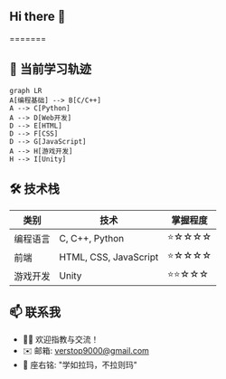 ## Hi there 👋

<!--
**rvirtualea9/rvirtualea9** is a ✨ _special_ ✨ repository because its `README.md` (this file) appears on your GitHub profile.

Here are some ideas to get you started:

<<<<<<< HEAD
- 🔭 I’m currently working on ...
- 🌱 I’m currently learning ...
- 👯 I’m looking to collaborate on ...
- 🤔 I’m looking for help with ...
- 💬 Ask me about ...
- 📫 How to reach me: ...
- 😄 Pronouns: ...
- ⚡ Fun fact: ...
-->
=======
## 🌱 当前学习轨迹
```mermaid
graph LR
A[编程基础] --> B[C/C++]
A --> C[Python]
A --> D[Web开发]
D --> E[HTML]
D --> F[CSS]
D --> G[JavaScript]
A --> H[游戏开发]
H --> I[Unity]
```

## 🛠️ 技术栈
| 类别       | 技术                  | 掌握程度 |
|------------|-----------------------|----------|
| 编程语言   | C, C++, Python        | ⭐☆☆☆☆    |
| 前端       | HTML, CSS, JavaScript | ⭐☆☆☆☆    |
| 游戏开发   | Unity                 | ⭐⭐☆☆☆    |


## 📫 联系我
- 🙋‍♂️ 欢迎指教与交流！
- ✉️ 邮箱: verstop9000@gmail.com
- 💬 座右铭: "学如拉玛，不拉则玛"
